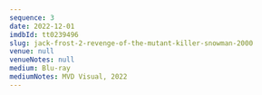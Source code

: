 ```yaml
---
sequence: 3
date: 2022-12-01
imdbId: tt0239496
slug: jack-frost-2-revenge-of-the-mutant-killer-snowman-2000
venue: null
venueNotes: null
medium: Blu-ray
mediumNotes: MVD Visual, 2022
---
```



